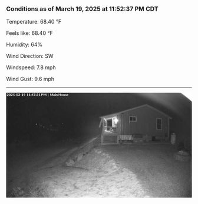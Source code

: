 ### Conditions as of March 19, 2025 at 11:52:37 PM CDT 

Temperature: 68.40 &deg;F

Feels like: 68.40 &deg;F

Humidity: 64%

Wind Direction: SW

Windspeed: 7.8 mph

Wind Gust: 9.6 mph

---

<img src="./images/latest.jpeg"/>


